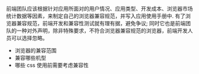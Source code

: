 前端团队应该根据针对应用所面对的用户情况、应用类型、开发成本、浏览器市场统计数据等因素，来制定自己的浏览器兼容规范，并写入应用使用手册中.
有了浏览器兼容规范，前端开发和兼容性测试就有理有据，避免争议; 同时它也是前端团队的一种对外声明，除非特殊要求，不符合浏览器兼容规范的浏览器，前端开发人员可以选择忽略。

- 浏览器的兼容范围
- 兼容哪些机型
- 哪些 css 使用前需要考虑兼容性